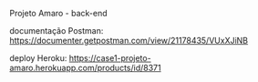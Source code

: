 Projeto Amaro - back-end

documentação Postman: https://documenter.getpostman.com/view/21178435/VUxXJiNB

deploy Heroku: https://case1-projeto-amaro.herokuapp.com/products/id/8371